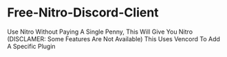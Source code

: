 # Free-Nitro-Discord-Client
Use Nitro Without Paying A Single Penny, This Will Give You Nitro (DISCLAMER: Some Features Are Not Available) This Uses Vencord To Add A Specific Plugin
